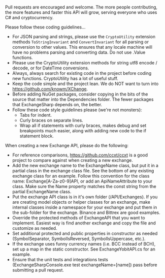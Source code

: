 Pull requests are encouraged and welcome. The more people contributing, the more features and faster this API will grow, serving everyone who uses C# and cryptocurrency.

Please follow these coding guidelines...
- For JSON parsing and strings, please use the ```CryptoUtility``` extension methods ```ToStringInvariant``` and ```ConvertInvariant``` for all parsing or conversion to other values. This ensures that any locale machine will have no problems parsing and converting data. Do not use .Value<T> functions.
- Please use the CryptoUtility extension methods for string utf8 encode / decode, or for DateTime conversions.
- Always, always search for existing code in the project before coding new functions. CryptoUtility has a lot of useful stuff.
- Keep the code simple and the project lean. We do NOT want to turn into https://github.com/knowm/XChange.
- Before adding NuGet packages, consider copying in the bits of the source that matter into the Dependencies folder. The fewer packages that ExchangeSharp depends on, the better.
- Follow these code style guidelines please (we're not monsters):
  - Tabs for indent.
  - Curly braces on separate lines.
  - Wrap all if statements with curly braces, makes debug and set breakpoints much easier, along with adding new code to the if statement block.

When creating a new Exchange API, please do the following:
- For reference comparisons, https://github.com/ccxt/ccxt is a good project to compare against when creating a new exchange.
- Add the new exchange name to the ExchangeName class, but put it in a partial class in the exchange class file. See the bottom of any existing exchange class for an example. Follow this convention for the class name: Exchange[A-Za-z0-9]API, or add an ApiNameAttribute to your class. Make sure the Name property matches the const string from the partial ExchangeName class.
- Put the exchange API class is in it's own folder (/API/Exchanges). If you are creating model objects or helper classes for an exchange, make internal classes inside a namespace for your exchange and put them in the sub-folder for the exchange. Binance and Bittrex are good examples.
- Override the protected methods of ExchangeAPI that you want to implement. Easiest way is find another exchange and copy the file and customize as needed.
- Set additional protected and public properties in constructor as needed (SymbolSeparator, SymbolIsReversed, SymbolIsUppercase, etc.).
- If the exchange uses funny currency names (i.e. BCC instead of BCH), set up a map in the static constructor. See ExchangeYobitAPI.cs for an example.
- Ensure that the unit tests and integrations tests (ExchangeSharpConsole.exe test exchangeName=[name]) pass before submitting a pull request.
 



